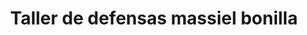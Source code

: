 ---
title: "Taller de defensas massiel bonilla"
url: /ereguayquin/taller-de-defensas-massiel-bonilla/
shop: general
---
